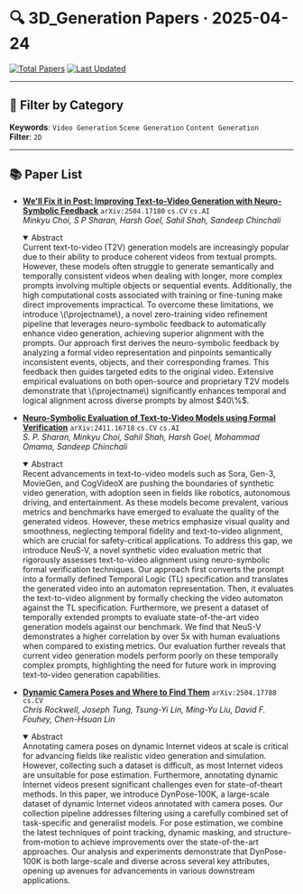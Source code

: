 # 🔍 3D_Generation Papers · 2025-04-24

[![Total Papers](https://img.shields.io/badge/Papers-3-2688EB)]()
[![Last Updated](https://img.shields.io/badge/dynamic/json?url=https://api.github.com/repos/tavish9/awesome-daily-AI-arxiv/commits/main&query=%24.commit.author.date&label=updated&color=orange)]()

---

## 📌 Filter by Category
**Keywords**: `Video Generation` `Scene Generation` `Content Generation`  
**Filter**: `2D`

---

## 📚 Paper List

- **[We'll Fix it in Post: Improving Text-to-Video Generation with Neuro-Symbolic Feedback](https://arxiv.org/abs/2504.17180)**  `arXiv:2504.17180`  `cs.CV` `cs.AI`  
  _Minkyu Choi, S P Sharan, Harsh Goel, Sahil Shah, Sandeep Chinchali_
  <details open><summary>Abstract</summary>
  Current text-to-video (T2V) generation models are increasingly popular due to their ability to produce coherent videos from textual prompts. However, these models often struggle to generate semantically and temporally consistent videos when dealing with longer, more complex prompts involving multiple objects or sequential events. Additionally, the high computational costs associated with training or fine-tuning make direct improvements impractical. To overcome these limitations, we introduce \(\projectname\), a novel zero-training video refinement pipeline that leverages neuro-symbolic feedback to automatically enhance video generation, achieving superior alignment with the prompts. Our approach first derives the neuro-symbolic feedback by analyzing a formal video representation and pinpoints semantically inconsistent events, objects, and their corresponding frames. This feedback then guides targeted edits to the original video. Extensive empirical evaluations on both open-source and proprietary T2V models demonstrate that \(\projectname\) significantly enhances temporal and logical alignment across diverse prompts by almost $40\%$.
  </details>

- **[Neuro-Symbolic Evaluation of Text-to-Video Models using Formal Verification](https://arxiv.org/abs/2411.16718)**  `arXiv:2411.16718`  `cs.CV` `cs.AI`  
  _S. P. Sharan, Minkyu Choi, Sahil Shah, Harsh Goel, Mohammad Omama, Sandeep Chinchali_
  <details open><summary>Abstract</summary>
  Recent advancements in text-to-video models such as Sora, Gen-3, MovieGen, and CogVideoX are pushing the boundaries of synthetic video generation, with adoption seen in fields like robotics, autonomous driving, and entertainment. As these models become prevalent, various metrics and benchmarks have emerged to evaluate the quality of the generated videos. However, these metrics emphasize visual quality and smoothness, neglecting temporal fidelity and text-to-video alignment, which are crucial for safety-critical applications. To address this gap, we introduce NeuS-V, a novel synthetic video evaluation metric that rigorously assesses text-to-video alignment using neuro-symbolic formal verification techniques. Our approach first converts the prompt into a formally defined Temporal Logic (TL) specification and translates the generated video into an automaton representation. Then, it evaluates the text-to-video alignment by formally checking the video automaton against the TL specification. Furthermore, we present a dataset of temporally extended prompts to evaluate state-of-the-art video generation models against our benchmark. We find that NeuS-V demonstrates a higher correlation by over 5x with human evaluations when compared to existing metrics. Our evaluation further reveals that current video generation models perform poorly on these temporally complex prompts, highlighting the need for future work in improving text-to-video generation capabilities.
  </details>

- **[Dynamic Camera Poses and Where to Find Them](https://arxiv.org/abs/2504.17788)**  `arXiv:2504.17788`  `cs.CV`  
  _Chris Rockwell, Joseph Tung, Tsung-Yi Lin, Ming-Yu Liu, David F. Fouhey, Chen-Hsuan Lin_
  <details open><summary>Abstract</summary>
  Annotating camera poses on dynamic Internet videos at scale is critical for advancing fields like realistic video generation and simulation. However, collecting such a dataset is difficult, as most Internet videos are unsuitable for pose estimation. Furthermore, annotating dynamic Internet videos present significant challenges even for state-of-theart methods. In this paper, we introduce DynPose-100K, a large-scale dataset of dynamic Internet videos annotated with camera poses. Our collection pipeline addresses filtering using a carefully combined set of task-specific and generalist models. For pose estimation, we combine the latest techniques of point tracking, dynamic masking, and structure-from-motion to achieve improvements over the state-of-the-art approaches. Our analysis and experiments demonstrate that DynPose-100K is both large-scale and diverse across several key attributes, opening up avenues for advancements in various downstream applications.
  </details>
